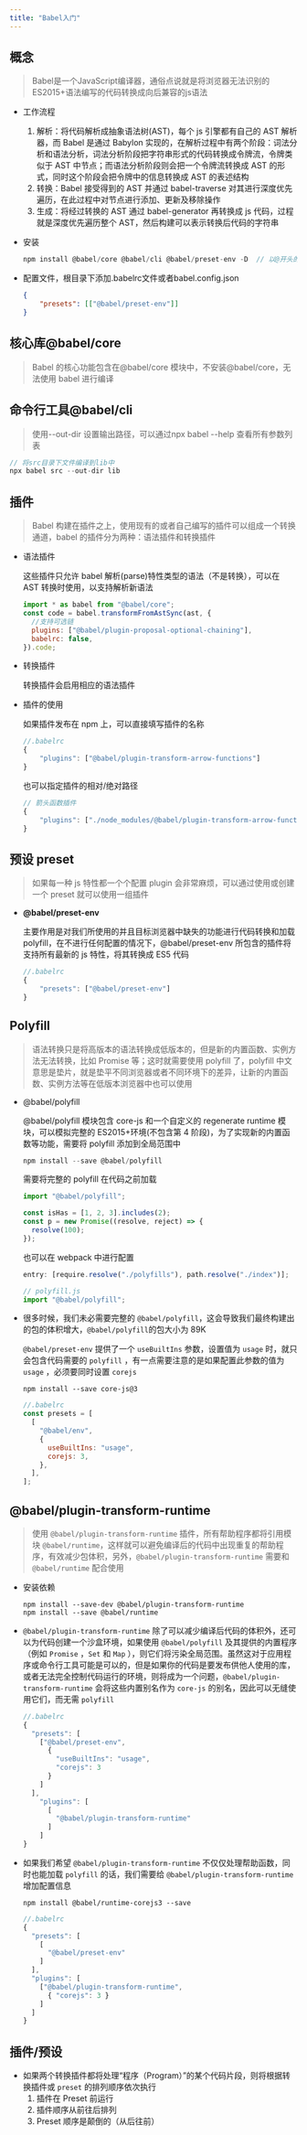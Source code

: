 ```yaml
---
title: "Babel入门"
---
```


## 概念

> Babel是一个JavaScript编译器，通俗点说就是将浏览器无法识别的ES2015+语法编写的代码转换成向后兼容的js语法

- 工作流程
  1. 解析：将代码解析成抽象语法树(AST)，每个 js 引擎都有自己的 AST 解析器，而 Babel 是通过 Babylon 实现的，在解析过程中有两个阶段：词法分析和语法分析，词法分析阶段把字符串形式的代码转换成令牌流，令牌类似于 AST 中节点；而语法分析阶段则会把一个令牌流转换成 AST 的形式，同时这个阶段会把令牌中的信息转换成 AST 的表述结构
  2. 转换：Babel 接受得到的 AST 并通过 babel-traverse 对其进行深度优先遍历，在此过程中对节点进行添加、更新及移除操作
  3. 生成：将经过转换的 AST 通过 babel-generator 再转换成 js 代码，过程就是深度优先遍历整个 AST，然后构建可以表示转换后代码的字符串
  
- 安装

  ```js
  npm install @babel/core @babel/cli @babel/preset-env -D  // 以@开头的版本为Babel7+
  ```

- 配置文件，根目录下添加.babelrc文件或者babel.config.json

  ```json
  {
      "presets": [["@babel/preset-env"]]
  }
  ```

## 核心库@babel/core

> Babel 的核心功能包含在@babel/core 模块中，不安装@babel/core，无法使用 babel 进行编译

## 命令行工具@babel/cli

> 使用--out-dir 设置输出路径，可以通过npx babel --help 查看所有参数列表

```js
// 将src目录下文件编译到lib中
npx babel src --out-dir lib
```

## 插件

> Babel 构建在插件之上，使用现有的或者自己编写的插件可以组成一个转换通道，babel 的插件分为两种：语法插件和转换插件

- 语法插件

  这些插件只允许 babel 解析(parse)特性类型的语法（不是转换），可以在 AST 转换时使用，以支持解析新语法

  ```js
  import * as babel from "@babel/core";
  const code = babel.transformFromAstSync(ast, {
    //支持可选链
    plugins: ["@babel/plugin-proposal-optional-chaining"],
    babelrc: false,
  }).code;
  ```

- 转换插件

  转换插件会启用相应的语法插件

- 插件的使用

  如果插件发布在 npm 上，可以直接填写插件的名称

  ```js
  //.babelrc
  {
      "plugins": ["@babel/plugin-transform-arrow-functions"]
  }
  ```

  也可以指定插件的相对/绝对路径

  ```js
  // 箭头函数插件
  {
      "plugins": ["./node_modules/@babel/plugin-transform-arrow-functions"]
  }
  ```

## 预设 preset

> 如果每一种 js 特性都一个个配置 plugin 会非常麻烦，可以通过使用或创建一个 preset 就可以使用一组插件

- **@babel/preset-env**

  主要作用是对我们所使用的并且目标浏览器中缺失的功能进行代码转换和加载 polyfill，在不进行任何配置的情况下，@babel/preset-env 所包含的插件将支持所有最新的 js 特性，将其转换成 ES5 代码

  ```js
  //.babelrc
  {
      "presets": ["@babel/preset-env"]
  }
  ```

## Polyfill

> 语法转换只是将高版本的语法转换成低版本的，但是新的内置函数、实例方法无法转换，比如 Promise 等；这时就需要使用 polyfill 了，polyfill 中文意思是垫片，就是垫平不同浏览器或者不同环境下的差异，让新的内置函数、实例方法等在低版本浏览器中也可以使用

- @babel/polyfill

  @babel/polyfill 模块包含 core-js 和一个自定义的 regenerate runtime 模块，可以模拟完整的 ES2015+环境(不包含第 4 阶段)，为了实现新的内置函数等功能，需要将 polyfill 添加到全局范围中

  ```js
  npm install --save @babel/polyfill
  ```

  需要将完整的 polyfill 在代码之前加载

  ```js
  import "@babel/polyfill";

  const isHas = [1, 2, 3].includes(2);
  const p = new Promise((resolve, reject) => {
    resolve(100);
  });
  ```

  也可以在 webpack 中进行配置

  ```js
  entry: [require.resolve("./polyfills"), path.resolve("./index")];
  ```

  ```js
  // polyfill.js
  import "@babel/polyfill";
  ```

- 很多时候，我们未必需要完整的 `@babel/polyfill`，这会导致我们最终构建出的包的体积增大，`@babel/polyfill`的包大小为 89K

  `@babel/preset-env` 提供了一个 `useBuiltIns` 参数，设置值为 `usage` 时，就只会包含代码需要的 `polyfill` ，有一点需要注意的是如果配置此参数的值为 `usage` ，必须要同时设置 `corejs`

  ```
  npm install --save core-js@3
  ```

  ```js
  //.babelrc
  const presets = [
    [
      "@babel/env",
      {
        useBuiltIns: "usage",
        corejs: 3,
      },
    ],
  ];
  ```

## @babel/plugin-transform-runtime

> 使用 `@babel/plugin-transform-runtime` 插件，所有帮助程序都将引用模块 `@babel/runtime`，这样就可以避免编译后的代码中出现重复的帮助程序，有效减少包体积，另外，`@babel/plugin-transform-runtime` 需要和 `@babel/runtime` 配合使用

- 安装依赖

  ```
  npm install --save-dev @babel/plugin-transform-runtime
  npm install --save @babel/runtime
  ```

- `@babel/plugin-transform-runtime` 除了可以减少编译后代码的体积外，还可以为代码创建一个沙盒环境，如果使用 `@babel/polyfill` 及其提供的内置程序（例如 `Promise` ，`Set` 和 `Map` ），则它们将污染全局范围。虽然这对于应用程序或命令行工具可能是可以的，但是如果你的代码是要发布供他人使用的库，或者无法完全控制代码运行的环境，则将成为一个问题，`@babel/plugin-transform-runtime` 会将这些内置别名作为 `core-js` 的别名，因此可以无缝使用它们，而无需 `polyfill`

  ```js
  //.babelrc
  {
    "presets": [
      ["@babel/preset-env",
        {
          "useBuiltIns": "usage",
          "corejs": 3
        }
      ]
    ],
      "plugins": [
        [
          "@babel/plugin-transform-runtime"
        ]
      ]
  }
  ```

- 如果我们希望 `@babel/plugin-transform-runtime` 不仅仅处理帮助函数，同时也能加载 `polyfill` 的话，我们需要给 `@babel/plugin-transform-runtime` 增加配置信息

  ```
  npm install @babel/runtime-corejs3 --save
  ```

  ```js
  //.babelrc
  {
    "presets": [
      [
        "@babel/preset-env"
      ]
    ],
    "plugins": [
      ["@babel/plugin-transform-runtime",
        { "corejs": 3 }
      ]
    ]
  }
  ```

## 插件/预设

- 如果两个转换插件都将处理“程序（Program）”的某个代码片段，则将根据转换插件或 `preset` 的排列顺序依次执行
  1. 插件在 Preset 前运行
  2. 插件顺序从前往后排列
  3. Preset 顺序是颠倒的（从后往前）
